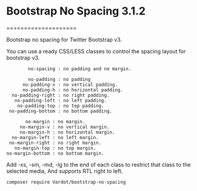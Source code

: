 # Bootstrap No Spacing 3.1.2
====================

Bootstrap no spacing for Twitter Bootstrap v3.

You can use a ready CSS/LESS classes to control the spacing layout for bootstrap v3.

            no-spacing : no padding and no margin.
            
            no-padding : no padding
          no-padding-v : no vertical padding.
          no-padding-h : no horizontal padding.
      no-padding-right : no right padding.
       no-padding-left : no left padding.
        no-padding-top : no top padding.
     no-padding-bottom : no bottom padding.
           
           no-margin : no margin.
         no-margin-v : no vertical margin.
         no-margin-h : no horizontal margin.
      no-margin-left : no left margin.
     no-margin-right : no right margin.
       no-margin-top : no top margin.
    no-margin-bottom : no bottom margin.
 
 Add -xs, -sm, -md, -lg to the end of each class to restrict that class
 to the selected media, And supports RTL right to left.

```
composer require Vardot/bootstrap-no-spacing
```   

